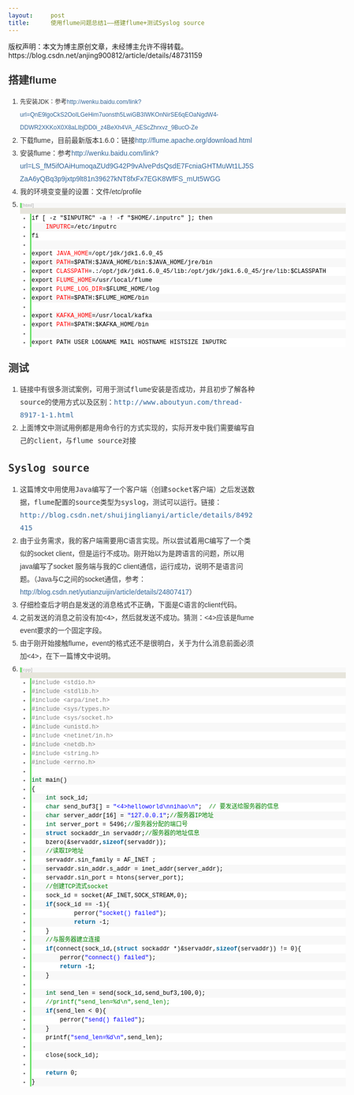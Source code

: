 ```yaml
---
layout:     post
title:      使用flume问题总结1——搭建flume+测试Syslog source
---
```

<div id="article_content" class="article_content clearfix csdn-tracking-statistics" data-pid="blog" data-mod="popu_307" data-dsm="post">
								<div class="article-copyright">
					版权声明：本文为博主原创文章，未经博主允许不得转载。					https://blog.csdn.net/anjing900812/article/details/48731159				</div>
								            <link rel="stylesheet" href="https://csdnimg.cn/release/phoenix/template/css/ck_htmledit_views-f76675cdea.css">
						<div class="htmledit_views" id="content_views">
                
<h2 style="color:rgb(51,51,51);font-family:Arial;line-height:26px;">
搭建flume</h2>
<div style="color:rgb(51,51,51);font-family:Arial;font-size:14px;line-height:26px;">
<ol><li><span style="font-size:12px;">先安装JDK：参考<a href="http://wenku.baidu.com/link?url=QnE9lgoCkS2OoILGeHim7uonsth5LwiGB3IWKOnNirSE6qEOaNgdW4-DDWR2XKKoX0X8aLIbjDD0i_z4BeXh4VA_AEScZhrxvz_9BucO-Ze" rel="nofollow" style="color:rgb(51,102,153);text-decoration:none;">http://wenku.baidu.com/link?url=QnE9lgoCkS2OoILGeHim7uonsth5LwiGB3IWKOnNirSE6qEOaNgdW4-DDWR2XKKoX0X8aLIbjDD0i_z4BeXh4VA_AEScZhrxvz_9BucO-Ze</a></span></li><li>下载flume，目前最新版本1.6.0：链接<a href="http://flume.apache.org/download.html" rel="nofollow" style="color:rgb(51,102,153);text-decoration:none;">http://flume.apache.org/download.html</a></li><li>安装flume：参考<a href="http://wenku.baidu.com/link?url=LS_fM5ifOAiHumoqaZUd9G42P9vAlvePdsQsdE7FcniaGHTMuWt1LJ5SZaA6yQBq3p9jxtp9lt81n39627kNT8fxFx7EGK8WfFS_mUt5WGG" rel="nofollow" style="color:rgb(51,102,153);text-decoration:none;">http://wenku.baidu.com/link?url=LS_fM5ifOAiHumoqaZUd9G42P9vAlvePdsQsdE7FcniaGHTMuWt1LJ5SZaA6yQBq3p9jxtp9lt81n39627kNT8fxFx7EGK8WfFS_mUt5WGG</a></li><li>我的环境变变量的设置：文件/etc/profile</li><li>
<div class="dp-highlighter bg_html" style="font-family:Consolas, 'Courier New', Courier, mono, serif;font-size:12px;width:661.3125px;overflow:auto;background-color:rgb(231,229,220);">
<div class="bar">
<div class="tools" style="font-size:9px;line-height:normal;font-family:Verdana, Geneva, Arial, Helvetica, sans-serif;color:#C0C0C0;border-left-width:3px;border-left-style:solid;border-left-color:rgb(108,226,108);background-color:rgb(248,248,248);">
<strong>[html]</strong> <a href="http://blog.csdn.net/anjing900812/article/details/48729959#" rel="nofollow" class="ViewSource" title="view plain" style="color:rgb(160,160,160);text-decoration:none;border:none;font-size:9px;display:inline-block;width:16px;text-indent:-2000px;background-color:inherit;">view
 plain</a><a href="http://blog.csdn.net/anjing900812/article/details/48729959#" rel="nofollow" class="CopyToClipboard" title="copy" style="color:rgb(160,160,160);text-decoration:none;border:none;font-size:9px;display:inline-block;width:16px;text-indent:-2000px;background-color:inherit;">copy</a>
<div style="width:18px;z-index:99;">
</div>
</div>
</div>
<ol start="1" class="dp-xml" style="border:none;color:rgb(92,92,92);background-color:rgb(255,255,255);"><li class="alt" style="border-style:none none none solid;border-left-width:3px;border-left-color:rgb(108,226,108);list-style:outside;color:inherit;line-height:18px;">
<span style="border:none;color:#000000;background-color:inherit;"><span style="border:none;background-color:inherit;">if [ -z "$INPUTRC" -a ! -f "$HOME/.inputrc" ]; then  </span></span></li><li style="border-style:none none none solid;border-left-width:3px;border-left-color:rgb(108,226,108);list-style:outside;line-height:18px;background-color:rgb(248,248,248);">
<span style="border:none;color:#000000;background-color:inherit;">    <span class="attribute" style="border:none;color:#FF0000;background-color:inherit;">INPUTRC</span><span style="border:none;background-color:inherit;">=/etc/inputrc  </span></span></li><li class="alt" style="border-style:none none none solid;border-left-width:3px;border-left-color:rgb(108,226,108);list-style:outside;color:inherit;line-height:18px;">
<span style="border:none;color:#000000;background-color:inherit;">fi  </span></li><li style="border-style:none none none solid;border-left-width:3px;border-left-color:rgb(108,226,108);list-style:outside;line-height:18px;background-color:rgb(248,248,248);">
<span style="border:none;color:#000000;background-color:inherit;">  </span></li><li class="alt" style="border-style:none none none solid;border-left-width:3px;border-left-color:rgb(108,226,108);list-style:outside;color:inherit;line-height:18px;">
<span style="border:none;color:#000000;background-color:inherit;">export <span class="attribute" style="border:none;color:#FF0000;background-color:inherit;">JAVA_HOME</span><span style="border:none;background-color:inherit;">=/opt/jdk/jdk1.6.0_45  </span></span></li><li style="border-style:none none none solid;border-left-width:3px;border-left-color:rgb(108,226,108);list-style:outside;line-height:18px;background-color:rgb(248,248,248);">
<span style="border:none;color:#000000;background-color:inherit;">export <span class="attribute" style="border:none;color:#FF0000;background-color:inherit;">PATH</span><span style="border:none;background-color:inherit;">=$PATH:$JAVA_HOME/bin:$JAVA_HOME/jre/bin  </span></span></li><li class="alt" style="border-style:none none none solid;border-left-width:3px;border-left-color:rgb(108,226,108);list-style:outside;color:inherit;line-height:18px;">
<span style="border:none;color:#000000;background-color:inherit;">export <span class="attribute" style="border:none;color:#FF0000;background-color:inherit;">CLASSPATH</span><span style="border:none;background-color:inherit;">=.:/opt/jdk/jdk1.6.0_45/lib:/opt/jdk/jdk1.6.0_45/jre/lib:$CLASSPATH  </span></span></li><li style="border-style:none none none solid;border-left-width:3px;border-left-color:rgb(108,226,108);list-style:outside;line-height:18px;background-color:rgb(248,248,248);">
<span style="border:none;color:#000000;background-color:inherit;">export <span class="attribute" style="border:none;color:#FF0000;background-color:inherit;">FLUME_HOME</span><span style="border:none;background-color:inherit;">=/usr/local/flume  </span></span></li><li class="alt" style="border-style:none none none solid;border-left-width:3px;border-left-color:rgb(108,226,108);list-style:outside;color:inherit;line-height:18px;">
<span style="border:none;color:#000000;background-color:inherit;">export <span class="attribute" style="border:none;color:#FF0000;background-color:inherit;">PLUME_LOG_DIR</span><span style="border:none;background-color:inherit;">=$FLUME_HOME/log  </span></span></li><li style="border-style:none none none solid;border-left-width:3px;border-left-color:rgb(108,226,108);list-style:outside;line-height:18px;background-color:rgb(248,248,248);">
<span style="border:none;color:#000000;background-color:inherit;">export <span class="attribute" style="border:none;color:#FF0000;background-color:inherit;">PATH</span><span style="border:none;background-color:inherit;">=$PATH:$FLUME_HOME/bin  </span></span></li><li class="alt" style="border-style:none none none solid;border-left-width:3px;border-left-color:rgb(108,226,108);list-style:outside;color:inherit;line-height:18px;">
<span style="border:none;color:#000000;background-color:inherit;">  </span></li><li style="border-style:none none none solid;border-left-width:3px;border-left-color:rgb(108,226,108);list-style:outside;line-height:18px;background-color:rgb(248,248,248);">
<span style="border:none;color:#000000;background-color:inherit;">export <span class="attribute" style="border:none;color:#FF0000;background-color:inherit;">KAFKA_HOME</span><span style="border:none;background-color:inherit;">=/usr/local/kafka  </span></span></li><li class="alt" style="border-style:none none none solid;border-left-width:3px;border-left-color:rgb(108,226,108);list-style:outside;color:inherit;line-height:18px;">
<span style="border:none;color:#000000;background-color:inherit;">export <span class="attribute" style="border:none;color:#FF0000;background-color:inherit;">PATH</span><span style="border:none;background-color:inherit;">=$PATH:$KAFKA_HOME/bin  </span></span></li><li style="border-style:none none none solid;border-left-width:3px;border-left-color:rgb(108,226,108);list-style:outside;line-height:18px;background-color:rgb(248,248,248);">
<span style="border:none;color:#000000;background-color:inherit;">  </span></li><li class="alt" style="border-style:none none none solid;border-left-width:3px;border-left-color:rgb(108,226,108);list-style:outside;color:inherit;line-height:18px;">
<span style="border:none;color:#000000;background-color:inherit;">export PATH USER LOGNAME MAIL HOSTNAME HISTSIZE INPUTRC  </span></li></ol></div>
</li></ol><h2><a name="t1" style="color:rgb(51,102,153);"></a><span style="font-family:monospace;"><span>测试</span></span></h2>
</div>
<div style="color:rgb(51,51,51);font-family:Arial;font-size:14px;line-height:26px;">
<ol><li><span style="font-family:monospace;"><span>链接中有很多测试案例，可用于测试flume安装是否成功，并且初步了解各种source的使用方式以及区别：<a href="http://www.aboutyun.com/thread-8917-1-1.html" rel="nofollow" style="color:rgb(51,102,153);text-decoration:none;">http://www.aboutyun.com/thread-8917-1-1.html</a></span></span></li><li><span style="font-family:monospace;">上面博文中测试用例都是用命令行的方式实现的，实际开发中我们需要编写自己的client，与flume source对接</span></li></ol><h2><a name="t2" style="color:rgb(51,102,153);"></a><span style="font-family:monospace;">Syslog source</span></h2>
</div>
<div style="color:rgb(51,51,51);font-family:Arial;font-size:14px;line-height:26px;">
<ol><li><span style="font-family:monospace;">这篇博文中用使用Java编写了一个客户端（创建socket客户端）之后发送数据，flume配置的source类型为syslog，测试可以运行。链接</span><span style="font-family:monospace;">：</span><a href="http://blog.csdn.net/shuijinglianyi/article/details/8492415" rel="nofollow" style="color:rgb(51,102,153);text-decoration:none;font-family:monospace;">http://blog.csdn.net/shuijinglianyi/article/details/8492415</a></li><li>由于业务需求，我的客户端需要用C语言实现。所以尝试着用C编写了一个类似的socket client，但是运行不成功。刚开始以为是跨语言的问题，所以用java编写了socket 服务端与我的C client通信，运行成功，说明不是语言问题。（Java与C之间的socket通信，参考：<a href="http://blog.csdn.net/yutianzuijin/article/details/24807417" rel="nofollow" style="color:rgb(51,102,153);text-decoration:none;">http://blog.csdn.net/yutianzuijin/article/details/24807417</a>）</li><li>仔细检查后才明白是发送的消息格式不正确，下面是C语言的client代码。</li><li>之前发送的消息之前没有加&lt;4&gt;，然后就发送不成功。猜测：&lt;4&gt;应该是flume event要求的一个固定字段。</li><li>由于刚开始接触flume，event的格式还不是很明白，关于为什么消息前面必须加&lt;4&gt;，在下一篇博文中说明。</li><li>
<div class="dp-highlighter bg_cpp" style="font-family:Consolas, 'Courier New', Courier, mono, serif;font-size:12px;width:661.3125px;overflow:auto;background-color:rgb(231,229,220);">
<div class="bar">
<div class="tools" style="font-size:9px;line-height:normal;font-family:Verdana, Geneva, Arial, Helvetica, sans-serif;color:#C0C0C0;border-left-width:3px;border-left-style:solid;border-left-color:rgb(108,226,108);background-color:rgb(248,248,248);">
<strong>[cpp]</strong> <a href="http://blog.csdn.net/anjing900812/article/details/48729959#" rel="nofollow" class="ViewSource" title="view plain" style="color:rgb(160,160,160);text-decoration:none;border:none;font-size:9px;display:inline-block;width:16px;text-indent:-2000px;background-color:inherit;">view
 plain</a><a href="http://blog.csdn.net/anjing900812/article/details/48729959#" rel="nofollow" class="CopyToClipboard" title="copy" style="color:rgb(160,160,160);text-decoration:none;border:none;font-size:9px;display:inline-block;width:16px;text-indent:-2000px;background-color:inherit;">copy</a>
<div style="width:18px;z-index:99;">
</div>
</div>
</div>
<ol start="1" class="dp-cpp" style="border:none;color:rgb(92,92,92);background-color:rgb(255,255,255);"><li class="alt" style="border-style:none none none solid;border-left-width:3px;border-left-color:rgb(108,226,108);list-style:outside;color:inherit;line-height:18px;">
<span style="border:none;color:#000000;background-color:inherit;"><span class="preprocessor" style="border:none;color:#808080;background-color:inherit;">#include &lt;stdio.h&gt;</span><span style="border:none;background-color:inherit;">  </span></span></li><li style="border-style:none none none solid;border-left-width:3px;border-left-color:rgb(108,226,108);list-style:outside;line-height:18px;background-color:rgb(248,248,248);">
<span style="border:none;color:#000000;background-color:inherit;"><span class="preprocessor" style="border:none;color:#808080;background-color:inherit;">#include &lt;stdlib.h&gt;</span><span style="border:none;background-color:inherit;">  </span></span></li><li class="alt" style="border-style:none none none solid;border-left-width:3px;border-left-color:rgb(108,226,108);list-style:outside;color:inherit;line-height:18px;">
<span style="border:none;color:#000000;background-color:inherit;"><span class="preprocessor" style="border:none;color:#808080;background-color:inherit;">#include &lt;arpa/inet.h&gt;</span><span style="border:none;background-color:inherit;">  </span></span></li><li style="border-style:none none none solid;border-left-width:3px;border-left-color:rgb(108,226,108);list-style:outside;line-height:18px;background-color:rgb(248,248,248);">
<span style="border:none;color:#000000;background-color:inherit;"><span class="preprocessor" style="border:none;color:#808080;background-color:inherit;">#include &lt;sys/types.h&gt;</span><span style="border:none;background-color:inherit;">  </span></span></li><li class="alt" style="border-style:none none none solid;border-left-width:3px;border-left-color:rgb(108,226,108);list-style:outside;color:inherit;line-height:18px;">
<span style="border:none;color:#000000;background-color:inherit;"><span class="preprocessor" style="border:none;color:#808080;background-color:inherit;">#include &lt;sys/socket.h&gt;</span><span style="border:none;background-color:inherit;">  </span></span></li><li style="border-style:none none none solid;border-left-width:3px;border-left-color:rgb(108,226,108);list-style:outside;line-height:18px;background-color:rgb(248,248,248);">
<span style="border:none;color:#000000;background-color:inherit;"><span class="preprocessor" style="border:none;color:#808080;background-color:inherit;">#include &lt;unistd.h&gt;</span><span style="border:none;background-color:inherit;">  </span></span></li><li class="alt" style="border-style:none none none solid;border-left-width:3px;border-left-color:rgb(108,226,108);list-style:outside;color:inherit;line-height:18px;">
<span style="border:none;color:#000000;background-color:inherit;"><span class="preprocessor" style="border:none;color:#808080;background-color:inherit;">#include &lt;netinet/in.h&gt;</span><span style="border:none;background-color:inherit;">  </span></span></li><li style="border-style:none none none solid;border-left-width:3px;border-left-color:rgb(108,226,108);list-style:outside;line-height:18px;background-color:rgb(248,248,248);">
<span style="border:none;color:#000000;background-color:inherit;"><span class="preprocessor" style="border:none;color:#808080;background-color:inherit;">#include &lt;netdb.h&gt;</span><span style="border:none;background-color:inherit;">  </span></span></li><li class="alt" style="border-style:none none none solid;border-left-width:3px;border-left-color:rgb(108,226,108);list-style:outside;color:inherit;line-height:18px;">
<span style="border:none;color:#000000;background-color:inherit;"><span class="preprocessor" style="border:none;color:#808080;background-color:inherit;">#include &lt;string.h&gt;</span><span style="border:none;background-color:inherit;">  </span></span></li><li style="border-style:none none none solid;border-left-width:3px;border-left-color:rgb(108,226,108);list-style:outside;line-height:18px;background-color:rgb(248,248,248);">
<span style="border:none;color:#000000;background-color:inherit;"><span class="preprocessor" style="border:none;color:#808080;background-color:inherit;">#include &lt;errno.h&gt;</span><span style="border:none;background-color:inherit;">  </span></span></li><li class="alt" style="border-style:none none none solid;border-left-width:3px;border-left-color:rgb(108,226,108);list-style:outside;color:inherit;line-height:18px;">
<span style="border:none;color:#000000;background-color:inherit;">  </span></li><li style="border-style:none none none solid;border-left-width:3px;border-left-color:rgb(108,226,108);list-style:outside;line-height:18px;background-color:rgb(248,248,248);">
<span style="border:none;color:#000000;background-color:inherit;"><span class="datatypes" style="border:none;color:rgb(46,139,87);font-weight:bold;background-color:inherit;">int</span><span style="border:none;background-color:inherit;"> main()  </span></span></li><li class="alt" style="border-style:none none none solid;border-left-width:3px;border-left-color:rgb(108,226,108);list-style:outside;color:inherit;line-height:18px;">
<span style="border:none;color:#000000;background-color:inherit;">{  </span></li><li style="border-style:none none none solid;border-left-width:3px;border-left-color:rgb(108,226,108);list-style:outside;line-height:18px;background-color:rgb(248,248,248);">
<span style="border:none;color:#000000;background-color:inherit;">    <span class="datatypes" style="border:none;color:rgb(46,139,87);font-weight:bold;background-color:inherit;">int</span><span style="border:none;background-color:inherit;"> sock_id;  </span></span></li><li class="alt" style="border-style:none none none solid;border-left-width:3px;border-left-color:rgb(108,226,108);list-style:outside;color:inherit;line-height:18px;">
<span style="border:none;color:#000000;background-color:inherit;">    <span class="datatypes" style="border:none;color:rgb(46,139,87);font-weight:bold;background-color:inherit;">char</span><span style="border:none;background-color:inherit;"> send_buf3[] = </span><span class="string" style="border:none;color:#0000FF;background-color:inherit;">"&lt;4&gt;helloworld\nnihao\n"</span><span style="border:none;background-color:inherit;">;  </span><span class="comment" style="border:none;color:rgb(0,130,0);background-color:inherit;">// 要发送给服务器的信息</span><span style="border:none;background-color:inherit;">  </span></span></li><li style="border-style:none none none solid;border-left-width:3px;border-left-color:rgb(108,226,108);list-style:outside;line-height:18px;background-color:rgb(248,248,248);">
<span style="border:none;color:#000000;background-color:inherit;">    <span class="datatypes" style="border:none;color:rgb(46,139,87);font-weight:bold;background-color:inherit;">char</span><span style="border:none;background-color:inherit;"> server_addr[16] = </span><span class="string" style="border:none;color:#0000FF;background-color:inherit;">"127.0.0.1"</span><span style="border:none;background-color:inherit;">;</span><span class="comment" style="border:none;color:rgb(0,130,0);background-color:inherit;">//服务器IP地址</span><span style="border:none;background-color:inherit;">  </span></span></li><li class="alt" style="border-style:none none none solid;border-left-width:3px;border-left-color:rgb(108,226,108);list-style:outside;color:inherit;line-height:18px;">
<span style="border:none;color:#000000;background-color:inherit;">    <span class="datatypes" style="border:none;color:rgb(46,139,87);font-weight:bold;background-color:inherit;">int</span><span style="border:none;background-color:inherit;"> server_port = 5496;</span><span class="comment" style="border:none;color:rgb(0,130,0);background-color:inherit;">//服务器分配的端口号</span><span style="border:none;background-color:inherit;">  </span></span></li><li style="border-style:none none none solid;border-left-width:3px;border-left-color:rgb(108,226,108);list-style:outside;line-height:18px;background-color:rgb(248,248,248);">
<span style="border:none;color:#000000;background-color:inherit;">    <span class="keyword" style="border:none;color:rgb(0,102,153);font-weight:bold;background-color:inherit;">struct</span><span style="border:none;background-color:inherit;"> sockaddr_in servaddr;</span><span class="comment" style="border:none;color:rgb(0,130,0);background-color:inherit;">//服务器的地址信息</span><span style="border:none;background-color:inherit;">  </span></span></li><li class="alt" style="border-style:none none none solid;border-left-width:3px;border-left-color:rgb(108,226,108);list-style:outside;color:inherit;line-height:18px;">
<span style="border:none;color:#000000;background-color:inherit;">    bzero(&amp;servaddr,<span class="keyword" style="border:none;color:rgb(0,102,153);font-weight:bold;background-color:inherit;">sizeof</span><span style="border:none;background-color:inherit;">(servaddr));  </span></span></li><li style="border-style:none none none solid;border-left-width:3px;border-left-color:rgb(108,226,108);list-style:outside;line-height:18px;background-color:rgb(248,248,248);">
<span style="border:none;color:#000000;background-color:inherit;">    <span class="comment" style="border:none;color:rgb(0,130,0);background-color:inherit;">//读取IP地址</span><span style="border:none;background-color:inherit;">  </span></span></li><li class="alt" style="border-style:none none none solid;border-left-width:3px;border-left-color:rgb(108,226,108);list-style:outside;color:inherit;line-height:18px;">
<span style="border:none;color:#000000;background-color:inherit;">    servaddr.sin_family = AF_INET ;  </span></li><li style="border-style:none none none solid;border-left-width:3px;border-left-color:rgb(108,226,108);list-style:outside;line-height:18px;background-color:rgb(248,248,248);">
<span style="border:none;color:#000000;background-color:inherit;">    servaddr.sin_addr.s_addr = inet_addr(server_addr);  </span></li><li class="alt" style="border-style:none none none solid;border-left-width:3px;border-left-color:rgb(108,226,108);list-style:outside;color:inherit;line-height:18px;">
<span style="border:none;color:#000000;background-color:inherit;">    servaddr.sin_port = htons(server_port);  </span></li><li style="border-style:none none none solid;border-left-width:3px;border-left-color:rgb(108,226,108);list-style:outside;line-height:18px;background-color:rgb(248,248,248);">
<span style="border:none;color:#000000;background-color:inherit;">    <span class="comment" style="border:none;color:rgb(0,130,0);background-color:inherit;">//创建TCP流式socket</span><span style="border:none;background-color:inherit;">  </span></span></li><li class="alt" style="border-style:none none none solid;border-left-width:3px;border-left-color:rgb(108,226,108);list-style:outside;color:inherit;line-height:18px;">
<span style="border:none;color:#000000;background-color:inherit;">    sock_id = socket(AF_INET,SOCK_STREAM,0);  </span></li><li style="border-style:none none none solid;border-left-width:3px;border-left-color:rgb(108,226,108);list-style:outside;line-height:18px;background-color:rgb(248,248,248);">
<span style="border:none;color:#000000;background-color:inherit;">    <span class="keyword" style="border:none;color:rgb(0,102,153);font-weight:bold;background-color:inherit;">if</span><span style="border:none;background-color:inherit;">(sock_id == -1){  </span></span></li><li class="alt" style="border-style:none none none solid;border-left-width:3px;border-left-color:rgb(108,226,108);list-style:outside;color:inherit;line-height:18px;">
<span style="border:none;color:#000000;background-color:inherit;">            perror(<span class="string" style="border:none;color:#0000FF;background-color:inherit;">"socket() failed"</span><span style="border:none;background-color:inherit;">);  </span></span></li><li style="border-style:none none none solid;border-left-width:3px;border-left-color:rgb(108,226,108);list-style:outside;line-height:18px;background-color:rgb(248,248,248);">
<span style="border:none;color:#000000;background-color:inherit;">            <span class="keyword" style="border:none;color:rgb(0,102,153);font-weight:bold;background-color:inherit;">return</span><span style="border:none;background-color:inherit;"> -1;  </span></span></li><li class="alt" style="border-style:none none none solid;border-left-width:3px;border-left-color:rgb(108,226,108);list-style:outside;color:inherit;line-height:18px;">
<span style="border:none;color:#000000;background-color:inherit;">    }  </span></li><li style="border-style:none none none solid;border-left-width:3px;border-left-color:rgb(108,226,108);list-style:outside;line-height:18px;background-color:rgb(248,248,248);">
<span style="border:none;color:#000000;background-color:inherit;">    <span class="comment" style="border:none;color:rgb(0,130,0);background-color:inherit;">//与服务器建立连接</span><span style="border:none;background-color:inherit;">  </span></span></li><li class="alt" style="border-style:none none none solid;border-left-width:3px;border-left-color:rgb(108,226,108);list-style:outside;color:inherit;line-height:18px;">
<span style="border:none;color:#000000;background-color:inherit;">    <span class="keyword" style="border:none;color:rgb(0,102,153);font-weight:bold;background-color:inherit;">if</span><span style="border:none;background-color:inherit;">(connect(sock_id,(</span><span class="keyword" style="border:none;color:rgb(0,102,153);font-weight:bold;background-color:inherit;">struct</span><span style="border:none;background-color:inherit;"> sockaddr *)&amp;servaddr,</span><span class="keyword" style="border:none;color:rgb(0,102,153);font-weight:bold;background-color:inherit;">sizeof</span><span style="border:none;background-color:inherit;">(servaddr)) != 0){  </span></span></li><li style="border-style:none none none solid;border-left-width:3px;border-left-color:rgb(108,226,108);list-style:outside;line-height:18px;background-color:rgb(248,248,248);">
<span style="border:none;color:#000000;background-color:inherit;">        perror(<span class="string" style="border:none;color:#0000FF;background-color:inherit;">"connect() failed"</span><span style="border:none;background-color:inherit;">);  </span></span></li><li class="alt" style="border-style:none none none solid;border-left-width:3px;border-left-color:rgb(108,226,108);list-style:outside;color:inherit;line-height:18px;">
<span style="border:none;color:#000000;background-color:inherit;">        <span class="keyword" style="border:none;color:rgb(0,102,153);font-weight:bold;background-color:inherit;">return</span><span style="border:none;background-color:inherit;"> -1;  </span></span></li><li style="border-style:none none none solid;border-left-width:3px;border-left-color:rgb(108,226,108);list-style:outside;line-height:18px;background-color:rgb(248,248,248);">
<span style="border:none;color:#000000;background-color:inherit;">    }  </span></li><li class="alt" style="border-style:none none none solid;border-left-width:3px;border-left-color:rgb(108,226,108);list-style:outside;color:inherit;line-height:18px;">
<span style="border:none;color:#000000;background-color:inherit;">  </span></li><li style="border-style:none none none solid;border-left-width:3px;border-left-color:rgb(108,226,108);list-style:outside;line-height:18px;background-color:rgb(248,248,248);">
<span style="border:none;color:#000000;background-color:inherit;">    <span class="datatypes" style="border:none;color:rgb(46,139,87);font-weight:bold;background-color:inherit;">int</span><span style="border:none;background-color:inherit;"> send_len = send(sock_id,send_buf3,100,0);  </span></span></li><li class="alt" style="border-style:none none none solid;border-left-width:3px;border-left-color:rgb(108,226,108);list-style:outside;color:inherit;line-height:18px;">
<span style="border:none;color:#000000;background-color:inherit;">    <span class="comment" style="border:none;color:rgb(0,130,0);background-color:inherit;">//printf("send_len=%d\n",send_len);</span><span style="border:none;background-color:inherit;">  </span></span></li><li style="border-style:none none none solid;border-left-width:3px;border-left-color:rgb(108,226,108);list-style:outside;line-height:18px;background-color:rgb(248,248,248);">
<span style="border:none;color:#000000;background-color:inherit;">    <span class="keyword" style="border:none;color:rgb(0,102,153);font-weight:bold;background-color:inherit;">if</span><span style="border:none;background-color:inherit;">(send_len &lt; 0){  </span></span></li><li class="alt" style="border-style:none none none solid;border-left-width:3px;border-left-color:rgb(108,226,108);list-style:outside;color:inherit;line-height:18px;">
<span style="border:none;color:#000000;background-color:inherit;">        perror(<span class="string" style="border:none;color:#0000FF;background-color:inherit;">"send() failed"</span><span style="border:none;background-color:inherit;">);  </span></span></li><li style="border-style:none none none solid;border-left-width:3px;border-left-color:rgb(108,226,108);list-style:outside;line-height:18px;background-color:rgb(248,248,248);">
<span style="border:none;color:#000000;background-color:inherit;">    }  </span></li><li class="alt" style="border-style:none none none solid;border-left-width:3px;border-left-color:rgb(108,226,108);list-style:outside;color:inherit;line-height:18px;">
<span style="border:none;color:#000000;background-color:inherit;">    printf(<span class="string" style="border:none;color:#0000FF;background-color:inherit;">"send_len=%d\n"</span><span style="border:none;background-color:inherit;">,send_len);  </span></span></li><li style="border-style:none none none solid;border-left-width:3px;border-left-color:rgb(108,226,108);list-style:outside;line-height:18px;background-color:rgb(248,248,248);">
<span style="border:none;color:#000000;background-color:inherit;">  </span></li><li class="alt" style="border-style:none none none solid;border-left-width:3px;border-left-color:rgb(108,226,108);list-style:outside;color:inherit;line-height:18px;">
<span style="border:none;color:#000000;background-color:inherit;">    close(sock_id);  </span></li><li style="border-style:none none none solid;border-left-width:3px;border-left-color:rgb(108,226,108);list-style:outside;line-height:18px;background-color:rgb(248,248,248);">
<span style="border:none;color:#000000;background-color:inherit;">  </span></li><li class="alt" style="border-style:none none none solid;border-left-width:3px;border-left-color:rgb(108,226,108);list-style:outside;color:inherit;line-height:18px;">
<span style="border:none;color:#000000;background-color:inherit;">    <span class="keyword" style="border:none;color:rgb(0,102,153);font-weight:bold;background-color:inherit;">return</span><span style="border:none;background-color:inherit;"> 0;  </span></span></li><li style="border-style:none none none solid;border-left-width:3px;border-left-color:rgb(108,226,108);list-style:outside;line-height:18px;background-color:rgb(248,248,248);">
<span style="border:none;color:#000000;background-color:inherit;">}  </span></li></ol></div>
</li></ol></div>
            </div>
                </div>